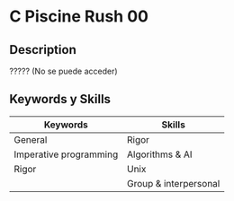 # C Piscine Rush 00

## Description
????? (No se puede acceder)

## Keywords y Skills

| **Keywords**                  | **Skills**                 |
|-------------------------------|----------------------------|
| General                       | Rigor                      |
| Imperative programming        | Algorithms & AI            |
| Rigor                         | Unix                       |
|                               | Group & interpersonal      |
